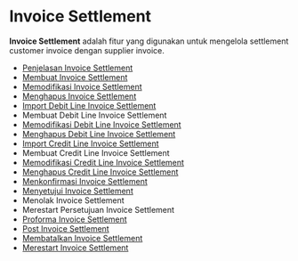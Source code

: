 # Invoice Settlement

**Invoice Settlement** adalah fitur yang digunakan untuk mengelola settlement customer invoice dengan supplier invoice.

- [Penjelasan Invoice Settlement](./invoice-settlement/penjelasan.md)
- [Membuat Invoice Settlement](./invoice-settlement/membuat.md)
- [Memodifikasi Invoice Settlement](./invoice-settlement/memodifikasi.md)
- [Menghapus Invoice Settlement](./invoice-settlement/menghapus.md)
- [Import Debit Line Invoice Settlement](./invoice-settlement/import-debit-line.md)
- Membuat Debit Line Invoice Settlement
- [Memodifikasi Debit Line Invoice Settlement](./invoice-settlement/memodifikasi-debit-line.md)
- [Menghapus Debit Line Invoice Settlement](./invoice-settlement/menghapus-debit-line.md)
- [Import Credit Line Invoice Settlement](./invoice-settlement/import-credit-line.md)
- Membuat Credit Line Invoice Settlement
- [Memodifikasi Credit Line Invoice Settlement](./invoice-settlement/memodifikasi-credit-line.md)
- [Menghapus Credit Line Invoice Settlement](./invoice-settlement/menghapus-credit-line.md)
- [Menkonfirmasi Invoice Settlement](./invoice-settlement/mengkonfirmasi.md)
- [Menyetujui Invoice Settlement](./invoice-settlement/approve.md)
- Menolak Invoice Settlement
- Merestart Persetujuan Invoice Settlement
- [Proforma Invoice Settlement](./invoice-settlement/proforma.md)
- [Post Invoice Settlement](./invoice-settlement/post.md)
- [Membatalkan Invoice Settlement](./invoice-settlement/batal.md)
- [Merestart Invoice Settlement](./invoice-settlement/restart.md)
